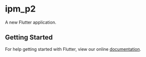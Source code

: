 # ipm_p2

A new Flutter application.

## Getting Started

For help getting started with Flutter, view our online
[documentation](https://flutter.io/).
